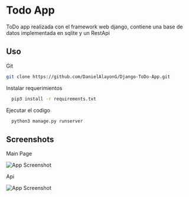 
# Todo App

ToDo app realizada con el framework web django, contiene una base de datos implementada en sqlite
y un RestApi



## Uso

Git

```bash
git clone https://github.com/DanielAlayonG/Django-ToDo-App.git
```

Instalar requerimientos
 
```bash
  pip3 install -r requirements.txt 
```

Ejecutar el codigo
```bash
  python3 manage.py runserver
```
  
## Screenshots

Main Page

![App Screenshot](https://i.ibb.co/YPzgMJN/Todo.png)

Api

![App Screenshot](https://i.ibb.co/n0cgqQL/TodoApi.png)
